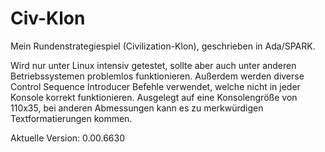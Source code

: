 # Civ-Klon
Mein Rundenstrategiespiel (Civilization-Klon), geschrieben in Ada/SPARK.

Wird nur unter Linux intensiv getestet, sollte aber auch unter anderen Betriebssystemen problemlos funktionieren. Außerdem werden diverse Control Sequence Introducer Befehle verwendet, welche nicht in jeder Konsole korrekt funktionieren. Ausgelegt auf eine Konsolengröße von 110x35, bei anderen Abmessungen kann es zu merkwürdigen Textformatierungen kommen.

Aktuelle Version: 0.00.6630